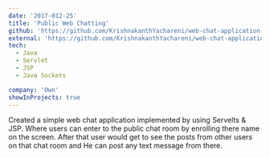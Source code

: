 ```yaml
---
date: '2017-012-25'
title: 'Public Web Chatting'
github: 'https://github.com/KrishnakanthYachareni/web-chat-application-using-servlets-and-jsp'
external: 'https://github.com/KrishnakanthYachareni/web-chat-application-using-servlets-and-jsp/tree/master/Demo_pics'
tech:
  - Java
  - Servlet
  - JSP
  - Java Sockets

company: 'Own'
showInProjects: true
---
```


Created a simple web chat application implemented by using Servelts & JSP. Where users can enter to the public chat room by enrolling there name on the screen. After that user would get to see the posts from other users on that chat room and He can post any text message from there.
